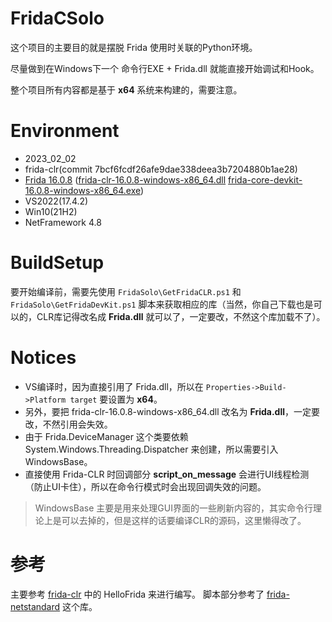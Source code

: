 # FridaCSolo
这个项目的主要目的就是摆脱 Frida 使用时关联的Python环境。

尽量做到在Windows下一个 命令行EXE + Frida.dll 就能直接开始调试和Hook。

整个项目所有内容都是基于 **x64** 系统来构建的，需要注意。

# Environment
- 2023_02_02
- frida-clr(commit 7bcf6fcdf26afe9dae338deea3b7204880b1ae28)
- [Frida 16.0.8](https://github.com/frida/frida/releases/tag/16.0.8) ([frida-clr-16.0.8-windows-x86_64.dll](https://github.com/frida/frida/releases/download/16.0.8/frida-clr-16.0.8-windows-x86_64.dll.xz) [frida-core-devkit-16.0.8-windows-x86_64.exe](https://github.com/frida/frida/releases/download/16.0.8/frida-core-devkit-16.0.8-windows-x86_64.exe))
- VS2022(17.4.2)
- Win10(21H2)
- NetFramework 4.8

# BuildSetup
要开始编译前，需要先使用 `FridaSolo\GetFridaCLR.ps1` 和 `FridaSolo\GetFridaDevKit.ps1` 脚本来获取相应的库（当然，你自己下载也是可以的，CLR库记得改名成 **Frida.dll** 就可以了，一定要改，不然这个库加载不了）。

# Notices
- VS编译时，因为直接引用了 Frida.dll，所以在 `Properties->Build->Platform target` 要设置为 **x64**。
- 另外，要把 frida-clr-16.0.8-windows-x86_64.dll 改名为 **Frida.dll**，一定要改，不然引用会失效。
- 由于 Frida.DeviceManager 这个类要依赖 System.Windows.Threading.Dispatcher 来创建，所以需要引入 WindowsBase。
- 直接使用 Frida-CLR 时回调部分 **script_on_message** 会进行UI线程检测（防止UI卡住），所以在命令行模式时会出现回调失效的问题。

> WindowsBase 主要是用来处理GUI界面的一些刷新内容的，其实命令行理论上是可以去掉的，但是这样的话要编译CLR的源码，这里懒得改了。

# 参考
主要参考 [frida-clr](https://github.com/frida/frida-clr/) 中的 HelloFrida 来进行编写。
脚本部分参考了 [frida-netstandard](https://github.com/lenacloud/frida-netstandard) 这个库。
